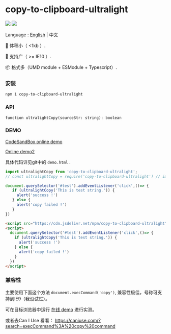 # copy-to-clipboard-ultralight
 
![](https://travis-ci.org/OldDream/copy-to-clipboard-ultralight.svg?branch=main)
[![](https://data.jsdelivr.com/v1/package/npm/copy-to-clipboard-ultralight/badge)](https://www.jsdelivr.com/package/npm/copy-to-clipboard-ultralight)

Language : [English]((./README.md)) | 中文


🚀 体积小（ <1kb ）.

💫 支持广（ >= IE10 ）.

📦 格式多（UMD module + ESModule + Typescript）.



### 安装

```
npm i copy-to-clipboard-ultralight
```



### API

`function ultralightCopy(sourceStr: string): boolean`



### DEMO

[CodeSandBox online demo](https://codesandbox.io/s/fzx6s?file=/index.html)

[Online demo2](https://www.huangyn.icu/temp-html/copy-to-clipboard-ultralight-demo.html)

具体代码详见git中的 `demo.html` .


```js
import ultralightCopy from 'copy-to-clipboard-ultralight';
// const ultralightCopy = require('copy-to-clipboard-ultralight') // import as commonJS module

document.querySelector('#test').addEventListener('click',()=> {
   if (ultralightCopy('This is test string.')) {
     alert('success !')
   } else {
     alert('copy failed !')
   }
})
```



```html
<script src="https://cdn.jsdelivr.net/npm/copy-to-clipboard-ultralight"></script>
<script>
  document.querySelector('#test').addEventListener('click',()=> {
    if (ultralightCopy('This is test string.')) {
      alert('success !')
    } else {
      alert('copy failed !')
    }
  })
</script>
```



### 兼容性

主要使用下面这个方法 `document.execCommand('copy')`, 兼容性极佳，号称可支持到IE9（我没试过）。

 可在目标浏览器中运行 [在线 demo](https://www.huangyn.icu/temp-html/copy-to-clipboard-ultralight-demo.html) 进行实测。
 
 或者去Can I Use 看看： https://caniuse.com/?search=execCommand%3A%20copy%20command



